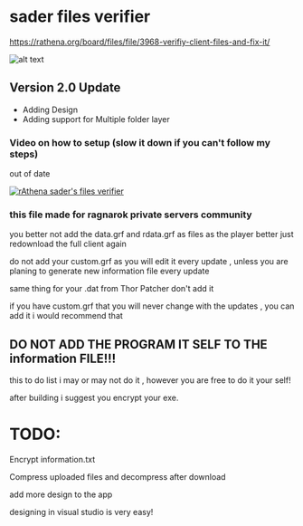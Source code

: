 # sader files verifier

https://rathena.org/board/files/file/3968-verifiy-client-files-and-fix-it/

![alt text](https://i.imgur.com/QUD2B9u.png)


## Version 2.0 Update
* Adding Design
* Adding support for Multiple folder layer

### Video on how to setup (slow it down if you can't follow my steps)
out of date

[![rAthena sader's files verifier](https://i.ytimg.com/vi/-tL8g4JS6PU/hqdefault.jpg)](https://youtu.be/-tL8g4JS6PU "rAthena sader's files verifier")

### this file made for ragnarok private servers community

you better not add the data.grf and rdata.grf as files as the player better just redownload the full client again

do not add your custom.grf as you will edit it every update , unless you are planing to generate new information file every update

same thing for your .dat from Thor Patcher don't add it

if you have custom.grf that you will never change with the updates , you can add it i would recommend that


## DO NOT ADD THE PROGRAM IT SELF TO THE information FILE!!!

this to do list i may or may not do it , however you are free to do it your self!

after building i suggest you encrypt your exe.

# TODO:

Encrypt information.txt

Compress uploaded files and decompress after download

add more design to the app

designing in visual studio is very easy!

